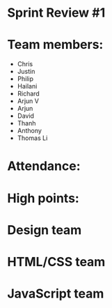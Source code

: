 # Sprint Review #1

# Team members:

- Chris
- Justin
- Philip
- Hailani
- Richard
- Arjun V
- Arjun
- David
- Thanh
- Anthony
- Thomas Li

# Attendance:

# High points:

# Design team

# HTML/CSS team

# JavaScript team

